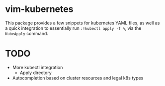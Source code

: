 # vim-kubernetes

This package provides a few snippets for kubernetes YAML files, as well as a
quick integration to essentially run `:!kubectl apply -f %`, via the
`KubeApply` command.

# TODO
- More kubectl integration
    - Apply directory
- Autocompletion based on cluster resources and legal k8s types
